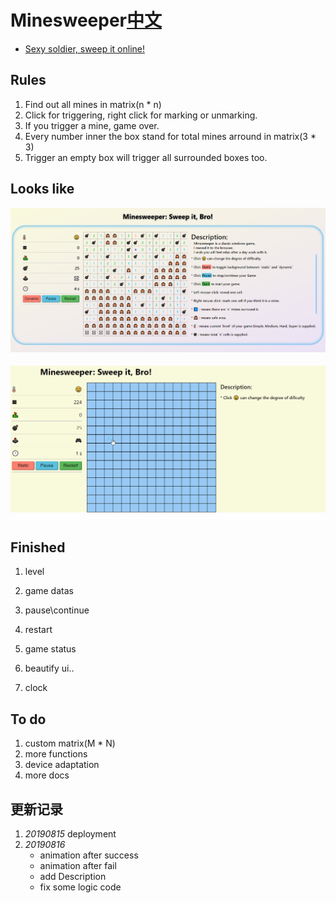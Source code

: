 # Minesweeper[中文](./README_ZH.md)

* [Sexy soldier, sweep it online!](https://wanderhuang.github.io/react-minesweeper-sweep-it/)

## Rules

1. Find out all mines in matrix(n * n)
2. Click for triggering, right click for marking or unmarking.
3. If you trigger a mine, game over.
4. Every number inner the box stand for total mines arround in matrix(3 * 3)
5. Trigger an empty box will trigger all surrounded boxes too.

## Looks like

![1565934382287](assets/1565934382287.png)

![Game gif](assets/minesweeper.gif)

## Finished

1. level

2. game datas

3. pause\continue

4. restart

5. game status

6. beautify ui..

7. clock

## To do

1. custom matrix(M * N)
2. more functions
3. device adaptation
4. more docs

## 更新记录

1. *20190815* deployment
2. *20190816*
   * animation after success
   * animation after fail
   * add Description
   * fix some logic code
